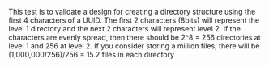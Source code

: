This test is to validate a design for creating a directory structure using the first 4 characters of a UUID. The first 2 characters (8bits) will represent the level 1 directory and the next 2 characters will represent level 2. If the characters are evenly spread, then there should be 2^8 = 256 directories at level 1 and 256 at level 2. If you consider storing a million files, there will be (1,000,000/256)/256 = 15.2 files in each directory